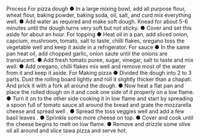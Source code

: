 Process
For pizza dough
● In a large mixing bowl, add all purpose flour, wheat flour, baking powder, baking soda, oil, salt,
and curd mix everything well.
● Add water as required and make soft dough. Knead for about 5-6 minutes until the dough turns
very soft but not sticky.
● Cover and set this aside for about an hour.
For topping
● Heat oil in a pan, add sliced onion, capcium, mushroom, tomato, salt to taste, chilli flakes,
oregano toss the vegetable well and keep it aside in a refrigerator.
For sauce
● In the same pan heat oil, add chopped garlic, onion saute until the onions are translucent.
● Add fresh tomato puree, sugar, vinegar, salt to taste and mix well.
● Add oregano, chilli flakes mix well and remove most of the water from it and keep it aside.
For Making pizza
● Divided the dough into 2 to 3 parts. Dust the rolling board lightly and roll it slightly thicker than a
chapati. And prick it with a fork all around the dough.
● Now heat a flat pan and place the rolled dough on it and cook one side of it properly on a low
flame.
● Turn it on to the other side cooking it in low flame and start by spreading a spoon full of tomato
sauce all around the bread and grate the mozzarella cheese and spread well .
● Spread the toss veggies well and add a few basil leaves .
● Sprinkle some more cheese on top.
● Cover and cook until the cheese begins to melt on low flame.
● Remove and drizzle some olive oil all around and slice tawa pizza and serve hot.